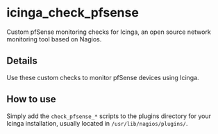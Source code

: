 # icinga_check_pfsense
Custom pfSense monitoring checks for Icinga, an open source network monitoring tool based on Nagios.

## Details
Use these custom checks to monitor pfSense devices using Icinga.

## How to use
Simply add the `check_pfsense_*` scripts to the plugins directory for your Icinga installation, usually located in `/usr/lib/nagios/plugins/`.
